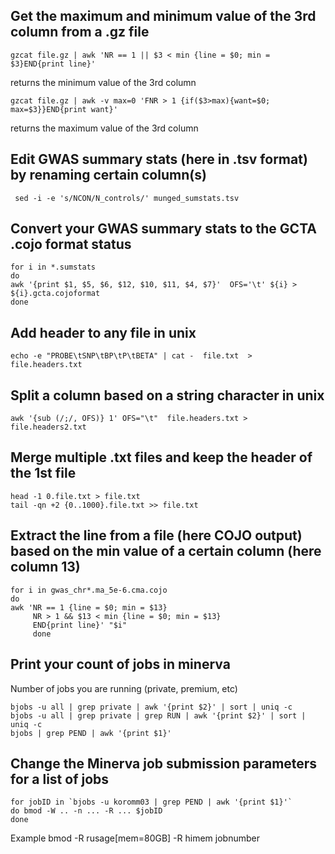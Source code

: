 
## Get the maximum and minimum value of the 3rd column from a .gz file 

```
gzcat file.gz | awk 'NR == 1 || $3 < min {line = $0; min = $3}END{print line}'
```
returns the minimum value of the 3rd column

```
gzcat file.gz | awk -v max=0 'FNR > 1 {if($3>max){want=$0; max=$3}}END{print want}'
```
returns the maximum value of the 3rd column


## Edit GWAS summary stats (here in .tsv format) by renaming certain column(s)

```
 sed -i -e 's/NCON/N_controls/' munged_sumstats.tsv
```

## Convert your GWAS summary stats to the GCTA .cojo format status

```
for i in *.sumstats
do
awk '{print $1, $5, $6, $12, $10, $11, $4, $7}'  OFS='\t' ${i} > ${i}.gcta.cojoformat
done
```


## Add header to any file in unix

```
echo -e "PROBE\tSNP\tBP\tP\tBETA" | cat -  file.txt  >  file.headers.txt 
```

## Split a column based on a string character in unix

```
awk '{sub (/;/, OFS)} 1' OFS="\t"  file.headers.txt >  file.headers2.txt
```

## Merge multiple .txt files and keep the header of the 1st file

```
head -1 0.file.txt > file.txt
tail -qn +2 {0..1000}.file.txt >> file.txt
```

## Extract the line from a file (here COJO output) based on the min value of a certain column (here column 13)

```
for i in gwas_chr*.ma_5e-6.cma.cojo
do
awk 'NR == 1 {line = $0; min = $13}
     NR > 1 && $13 < min {line = $0; min = $13}
     END{print line}' "$i"
     done
```

## Print your count of jobs in minerva
Number of jobs you are running (private, premium, etc)

```
bjobs -u all | grep private | awk '{print $2}' | sort | uniq -c
bjobs -u all | grep private | grep RUN | awk '{print $2}' | sort | uniq -c
bjobs | grep PEND | awk '{print $1}'
```

## Change the Minerva job submission parameters for a list of jobs

```
for jobID in `bjobs -u koromm03 | grep PEND | awk '{print $1}'`
do bmod -W .. -n ... -R ... $jobID
done
```
Example bmod -R rusage[mem=80GB] -R himem  jobnumber






